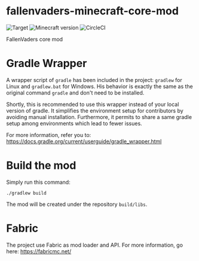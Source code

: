 # fallenvaders-minecraft-core-mod

![Target](https://img.shields.io/badge/mod-Minecraft-blueviolet)
![Minecraft version](https://img.shields.io/badge/version-1.17.1-blue)
![CircleCI](https://img.shields.io/circleci/build/github/FallenVaders/mc-fallenvaders?token=6c195a3a2f200bed4f2d9ea090309af8ed1d2c62)

FallenVaders core mod

# Gradle Wrapper

A wrapper script of `gradle` has been included in the project: `gradlew` for Linux and `gradlew.bat` for Windows. His
behavior is exactly the same as the original command `gradle` and don't need to be installed.

Shortly, this is recommended to use this wrapper instead of your local version of gradle. It simplifies the environment
setup for contributors by avoiding manual installation. Furthermore, it permits to share a same gradle setup among
environments which lead to fewer issues.

For more information, refer you to: https://docs.gradle.org/current/userguide/gradle_wrapper.html

# Build the mod

Simply run this command:

```shell
./gradlew build
```

The mod will be created under the repository `build/libs`.

# Fabric

The project use Fabric as mod loader and API. For more information, go here: https://fabricmc.net/
